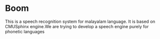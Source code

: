 Boom
====

This is a speech recognition system for malayalam language. It is based on CMUSphinx engine.We are trying to develop a speech engine purely for phonetic languages